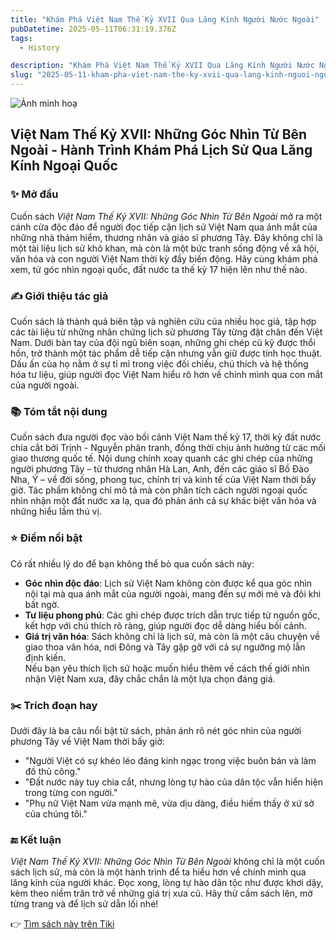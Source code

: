 ```yaml
---
title: "Khám Phá Việt Nam Thế Kỷ XVII Qua Lăng Kính Người Nước Ngoài"
pubDatetime: 2025-05-11T06:31:19.376Z
tags:
  - History

description: "Khám Phá Việt Nam Thế Kỷ XVII Qua Lăng Kính Người Nước Ngoài"
slug: "2025-05-11-kham-pha-viet-nam-the-ky-xvii-qua-lang-kinh-nguoi-ngoaiidentify-59-chars"
---
```


![Ảnh minh hoạ](https://i.imgur.com/2jU3F9o.jpeg)

 ## Việt Nam Thế Kỷ XVII: Những Góc Nhìn Từ Bên Ngoài - Hành Trình Khám Phá Lịch Sử Qua Lăng Kính Ngoại Quốc

### ✨ Mở đầu  
Cuốn sách *Việt Nam Thế Kỷ XVII: Những Góc Nhìn Từ Bên Ngoài* mở ra một cánh cửa độc đáo để người đọc tiếp cận lịch sử Việt Nam qua ánh mắt của những nhà thám hiểm, thương nhân và giáo sĩ phương Tây. Đây không chỉ là một tài liệu lịch sử khô khan, mà còn là một bức tranh sống động về xã hội, văn hóa và con người Việt Nam thời kỳ đầy biến động. Hãy cùng khám phá xem, từ góc nhìn ngoại quốc, đất nước ta thế kỷ 17 hiện lên như thế nào.

### ✍️ Giới thiệu tác giả  
Cuốn sách là thành quả biên tập và nghiên cứu của nhiều học giả, tập hợp các tài liệu từ những nhân chứng lịch sử phương Tây từng đặt chân đến Việt Nam. Dưới bàn tay của đội ngũ biên soạn, những ghi chép cũ kỹ được thổi hồn, trở thành một tác phẩm dễ tiếp cận nhưng vẫn giữ được tính học thuật. Dấu ấn của họ nằm ở sự tỉ mỉ trong việc đối chiếu, chú thích và hệ thống hóa tư liệu, giúp người đọc Việt Nam hiểu rõ hơn về chính mình qua con mắt của người ngoài.

### 📚 Tóm tắt nội dung  
Cuốn sách đưa người đọc vào bối cảnh Việt Nam thế kỷ 17, thời kỳ đất nước chia cắt bởi Trịnh - Nguyễn phân tranh, đồng thời chịu ảnh hưởng từ các mối giao thương quốc tế. Nội dung chính xoay quanh các ghi chép của những người phương Tây – từ thương nhân Hà Lan, Anh, đến các giáo sĩ Bồ Đào Nha, Ý – về đời sống, phong tục, chính trị và kinh tế của Việt Nam thời bấy giờ. Tác phẩm không chỉ mô tả mà còn phân tích cách người ngoại quốc nhìn nhận một đất nước xa lạ, qua đó phản ánh cả sự khác biệt văn hóa và những hiểu lầm thú vị.

### ⭐ Điểm nổi bật  
Có rất nhiều lý do để bạn không thể bỏ qua cuốn sách này:  
- **Góc nhìn độc đáo**: Lịch sử Việt Nam không còn được kể qua góc nhìn nội tại mà qua ánh mắt của người ngoài, mang đến sự mới mẻ và đôi khi bất ngờ.  
- **Tư liệu phong phú**: Các ghi chép được trích dẫn trực tiếp từ nguồn gốc, kết hợp với chú thích rõ ràng, giúp người đọc dễ dàng hiểu bối cảnh.  
- **Giá trị văn hóa**: Sách không chỉ là lịch sử, mà còn là một câu chuyện về giao thoa văn hóa, nơi Đông và Tây gặp gỡ với cả sự ngưỡng mộ lẫn định kiến.  
Nếu bạn yêu thích lịch sử hoặc muốn hiểu thêm về cách thế giới nhìn nhận Việt Nam xưa, đây chắc chắn là một lựa chọn đáng giá.

### ✂️ Trích đoạn hay  
Dưới đây là ba câu nổi bật từ sách, phản ánh rõ nét góc nhìn của người phương Tây về Việt Nam thời bấy giờ:  
- "Người Việt có sự khéo léo đáng kinh ngạc trong việc buôn bán và làm đồ thủ công."  
- "Đất nước này tuy chia cắt, nhưng lòng tự hào của dân tộc vẫn hiển hiện trong từng con người."  
- "Phụ nữ Việt Nam vừa mạnh mẽ, vừa dịu dàng, điều hiếm thấy ở xứ sở của chúng tôi."

### 🔚 Kết luận  
*Việt Nam Thế Kỷ XVII: Những Góc Nhìn Từ Bên Ngoài* không chỉ là một cuốn sách lịch sử, mà còn là một hành trình để ta hiểu hơn về chính mình qua lăng kính của người khác. Đọc xong, lòng tự hào dân tộc như được khơi dậy, kèm theo niềm trăn trở về những giá trị xưa cũ. Hãy thử cầm sách lên, mở từng trang và để lịch sử dẫn lối nhé!

👉 [Tìm sách này trên Tiki](https://tiki.vn/search?q=Vi%E1%BB%87t%20Nam%20Th%E1%BA%BF%20K%E1%BB%B7%20XVII%3A%20nh%E1%BB%AFng%20g%C3%B3c%20nh%C3%ACn%20t%E1%BB%AB%20b%C3%AAn%20ngo%C3%A0i)
